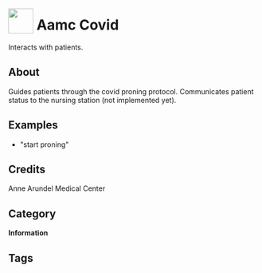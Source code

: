 # <img src="https://raw.githack.com/FortAwesome/Font-Awesome/master/svgs/solid/lungs-virus.svg" card_color="#2C3E50" width="50" height="50" style="vertical-align:bottom"/> Aamc Covid
Interacts with patients.

## About
Guides patients through the covid proning protocol. Communicates patient status to the nursing station (not implemented yet).

## Examples
* "start proning"

## Credits
Anne Arundel Medical Center

## Category
**Information**

## Tags

